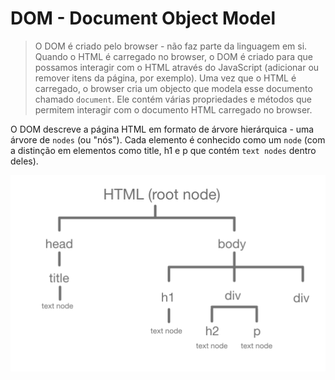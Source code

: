 # DOM - Document Object Model

> O DOM é criado pelo browser - não faz parte da linguagem em si. Quando o HTML é carregado no browser, o DOM é criado para que possamos interagir com o HTML através do JavaScript (adicionar ou remover itens da página, por exemplo). Uma vez que o HTML é carregado, o browser cria um objecto que modela esse documento chamado `document`.  Ele contém várias propriedades e métodos que permitem interagir com o documento HTML carregado no browser. 

O DOM descreve a página HTML em formato de árvore hierárquica - uma árvore de `nodes` (ou "nós"). Cada elemento é conhecido como um `node` (com a distinção em elementos como title, h1 e p que contém `text nodes` dentro deles).

 
![Esquema gráfico com representação da árvore do DOM com seu nó raiz (HTML), elementos (title, div, h1, pt) e nós de texto](./img/dom-tree.png)
